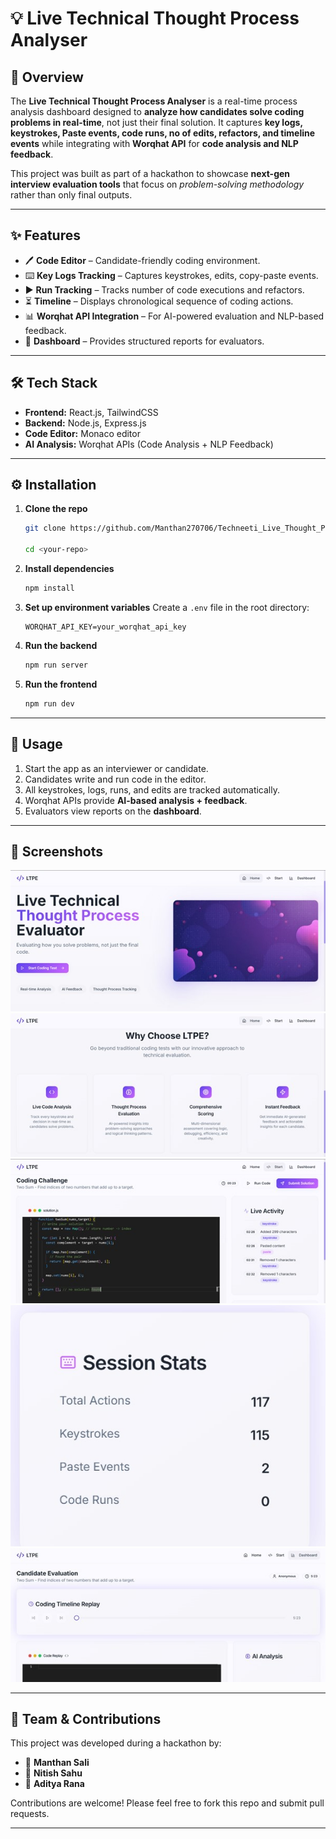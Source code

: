 # 💡 Live Technical Thought Process Analyser

## 📌 Overview

The **Live Technical Thought Process Analyser** is a real-time process analysis dashboard designed to **analyze how candidates solve coding problems in real-time**, not just their final solution.
It captures **key logs, keystrokes, Paste events, code runs, no of edits, refactors, and timeline events** while integrating with **Worqhat API** for **code analysis and NLP feedback**.

This project was built as part of a hackathon to showcase **next-gen interview evaluation tools** that focus on *problem-solving methodology* rather than only final outputs.

---

## ✨ Features

* 🖊️ **Code Editor** – Candidate-friendly coding environment.
* ⌨️ **Key Logs Tracking** – Captures keystrokes, edits, copy-paste events.
* ▶ **Run Tracking** – Tracks number of code executions and refactors.
* ⏳ **Timeline** – Displays chronological sequence of coding actions.
* 📊 **Worqhat API Integration** – For AI-powered evaluation and NLP-based feedback.
* 📑 **Dashboard** – Provides structured reports for evaluators.

---

## 🛠️ Tech Stack

* **Frontend:** React.js, TailwindCSS
* **Backend:** Node.js, Express.js
* **Code Editor:** Monaco editor
* **AI Analysis:** Worqhat APIs (Code Analysis + NLP Feedback)

---

## ⚙️ Installation

1. **Clone the repo**

   ```bash
   git clone https://github.com/Manthan270706/Techneeti_Live_Thought_Process_Analyser.git
   
   cd <your-repo>
   ```

2. **Install dependencies**

   ```bash
   npm install
   ```

3. **Set up environment variables**
   Create a `.env` file in the root directory:

   ```env
   WORQHAT_API_KEY=your_worqhat_api_key
   ```

4. **Run the backend**

   ```bash
   npm run server
   ```

5. **Run the frontend**

   ```bash
   npm run dev
   ```

---

## 🚀 Usage

1. Start the app as an interviewer or candidate.
2. Candidates write and run code in the editor.
3. All keystrokes, logs, runs, and edits are tracked automatically.
5. Worqhat APIs provide **AI-based analysis + feedback**.
6. Evaluators view reports on the **dashboard**.

---

## 📸 Screenshots
![Home Screenshot](images/Home.jpg)
![Home Screenshot](images/Home2.jpg)
![Editor Screenshot](images/Code.jpg)
![Stats Screenshot](images/Stats.jpg)
![Dashboard Screenshot](images/Dashboard.jpg)


---

## 🙌 Team & Contributions

This project was developed during a hackathon by:

* 👤 **Manthan Sali** 
* 👤 **Nitish Sahu** 
* 👤 **Aditya Rana** 

Contributions are welcome! Please feel free to fork this repo and submit pull requests.

---
